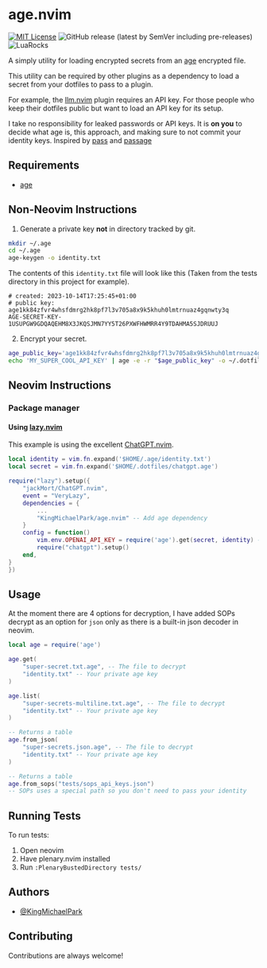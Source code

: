 # age.nvim

[![MIT License](https://img.shields.io/badge/License-MIT-green.svg)](https://choosealicense.com/licenses/mit/)
![GitHub release (latest by SemVer including pre-releases)](https://img.shields.io/github/downloads-pre/KingMichaelPark/age.nvim/0.1.1/total)
![LuaRocks](https://img.shields.io/luarocks/v/KingMichaelPark/age.nvim)


A simply utility for loading encrypted secrets from an
[age](https://github.com/FiloSottile/age) encrypted file.

This utility can be required by other plugins as a dependency to load a secret
from your dotfiles to pass to a plugin.

For example, the [llm.nvim](https://github.com/huggingface/llm.nvim) plugin
requires an API key. For those people who keep their dotfiles public but want
to load an API key for its setup.

I take no responsibility for leaked passwords or API keys. It is **on you** to
decide what age is, this approach, and making sure to not commit your identity
keys. Inspired by [pass](https://www.passwordstore.org/) and
[passage](https://github.com/FiloSottile/passage/blob/main/INSTALL)


## Requirements

- [age](https://github.com/FiloSottile/age)

## Non-Neovim Instructions

1. Generate a private key **not** in directory tracked by git.

```bash
mkdir ~/.age
cd ~/.age
age-keygen -o identity.txt
```

The contents of this `identity.txt` file will look like this (Taken from the
tests directory in this project for example).

```
# created: 2023-10-14T17:25:45+01:00
# public key: age1kk84zfvr4whsfdmrg2hk8pf7l3v705a8x9k5khuh0lmtrnuaz4gqnwty3q
AGE-SECRET-KEY-1USUPGW9GDQAQEHM8X3JKQSJMN7YY5T26PXWFHWMRR4Y9TDAHMA5SJDRUUJ
```

2. Encrypt your secret.

```bash
age_public_key='age1kk84zfvr4whsfdmrg2hk8pf7l3v705a8x9k5khuh0lmtrnuaz4gqnwty3q'
echo 'MY_SUPER_COOL_API_KEY' | age -e -r "$age_public_key" -o ~/.dotfiles/api_key.age
```

## Neovim Instructions

### Package manager

#### Using [lazy.nvim](https://github.com/folke/lazy.nvim)

This example is using the excellent
[ChatGPT.nvim](https://github.com/jackMort/ChatGPT.nvim).

```lua
local identity = vim.fn.expand('$HOME/.age/identity.txt')
local secret = vim.fn.expand('$HOME/.dotfiles/chatgpt.age')

require("lazy").setup({
    "jackMort/ChatGPT.nvim",
    event = "VeryLazy",
    dependencies = {
        ...
        "KingMichaelPark/age.nvim" -- Add age dependency
    }
    config = function()
        vim.env.OPENAI_API_KEY = require('age').get(secret, identity) -- Get secret
        require("chatgpt").setup()
    end,
}
})
```

## Usage

At the moment there are 4 options for decryption, I have added SOPs decrypt as
an option for `json` only as there is a built-in json decoder in neovim.

```lua
local age = require('age')

age.get(
    "super-secret.txt.age", -- The file to decrypt
    "identity.txt" -- Your private age key
)

age.list(
    "super-secrets-multiline.txt.age", -- The file to decrypt
    "identity.txt" -- Your private age key
)

-- Returns a table
age.from_json(
    "super-secrets.json.age", -- The file to decrypt
    "identity.txt" -- Your private age key
)

-- Returns a table
age.from_sops("tests/sops_api_keys.json")
-- SOPs uses a special path so you don't need to pass your identity
```

## Running Tests

To run tests:

1. Open neovim
2. Have plenary.nvim installed
3. Run `:PlenaryBustedDirectory tests/`



## Authors

- [@KingMichaelPark](https://www.github.com/KingMichaelPark)

## Contributing

Contributions are always welcome!
